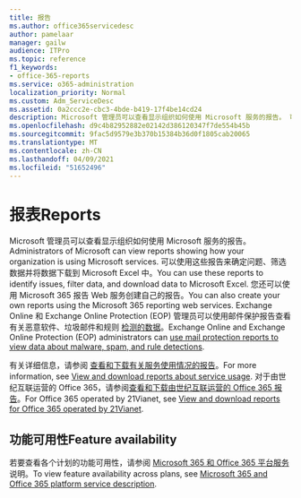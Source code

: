 ```yaml
---
title: 报告
ms.author: office365servicedesc
author: pamelaar
manager: gailw
audience: ITPro
ms.topic: reference
f1_keywords:
- office-365-reports
ms.service: o365-administration
localization_priority: Normal
ms.custom: Adm_ServiceDesc
ms.assetid: 0a2ccc2e-cbc3-4bde-b419-17f4be14cd24
description: Microsoft 管理员可以查看显示组织如何使用 Microsoft 服务的报告。 可以使用这些报告来确定问题、筛选数据并将数据下载到 Microsoft Excel 中。 您还可以使用 Microsoft 365 报告 Web 服务创建自己的报告。 Exchange Online 和 Exchange Online Protection (EOP) 管理员可以使用邮件保护报告查看有关恶意软件、垃圾邮件和规则检测的数据。
ms.openlocfilehash: d9c4b82952882e02142d386120347f7de554b45b
ms.sourcegitcommit: 9fac5d9579e3b370b15384b36d0f1805cab20065
ms.translationtype: MT
ms.contentlocale: zh-CN
ms.lasthandoff: 04/09/2021
ms.locfileid: "51652496"
---
```

# <a name="reports"></a><span data-ttu-id="c5742-106">报表</span><span class="sxs-lookup"><span data-stu-id="c5742-106">Reports</span></span>

<span data-ttu-id="c5742-107">Microsoft 管理员可以查看显示组织如何使用 Microsoft 服务的报告。</span><span class="sxs-lookup"><span data-stu-id="c5742-107">Administrators of Microsoft can view reports showing how your organization is using Microsoft services.</span></span> <span data-ttu-id="c5742-108">可以使用这些报告来确定问题、筛选数据并将数据下载到 Microsoft Excel 中。</span><span class="sxs-lookup"><span data-stu-id="c5742-108">You can use these reports to identify issues, filter data, and download data to Microsoft Excel.</span></span> <span data-ttu-id="c5742-109">您还可以使用 Microsoft 365 报告 Web 服务创建自己的报告。</span><span class="sxs-lookup"><span data-stu-id="c5742-109">You can also create your own reports using the Microsoft 365 reporting web services.</span></span> <span data-ttu-id="c5742-110">Exchange Online 和 Exchange Online Protection (EOP) 管理员可以使用邮件保护报告查看有关恶意软件、垃圾邮件和规则 [检测的数据](/exchange/monitoring/use-mail-protection-reports)。</span><span class="sxs-lookup"><span data-stu-id="c5742-110">Exchange Online and Exchange Online Protection (EOP) administrators can [use mail protection reports to view data about malware, spam, and rule detections](/exchange/monitoring/use-mail-protection-reports).</span></span>
  
<span data-ttu-id="c5742-111">有关详细信息，请参阅 [查看和下载有关服务使用情况的报告](/microsoft-365/admin/activity-reports/activity-reports)。</span><span class="sxs-lookup"><span data-stu-id="c5742-111">For more information, see [View and download reports about service usage](/microsoft-365/admin/activity-reports/activity-reports).</span></span> <span data-ttu-id="c5742-112">对于由世纪互联运营的 Office 365，请参阅[查看和下载由世纪互联运营的 Office 365 报告](/microsoft-365/admin/activity-reports/activity-reports)。</span><span class="sxs-lookup"><span data-stu-id="c5742-112">For Office 365 operated by 21Vianet, see [View and download reports for Office 365 operated by 21Vianet](/microsoft-365/admin/activity-reports/activity-reports).</span></span>
  
## <a name="feature-availability"></a><span data-ttu-id="c5742-113">功能可用性</span><span class="sxs-lookup"><span data-stu-id="c5742-113">Feature availability</span></span>

<span data-ttu-id="c5742-114">若要查看各个计划的功能可用性，请参阅 [Microsoft 365 和 Office 365 平台服务](office-365-platform-service-description.md)说明。</span><span class="sxs-lookup"><span data-stu-id="c5742-114">To view feature availability across plans, see [Microsoft 365 and Office 365 platform service description](office-365-platform-service-description.md).</span></span>

